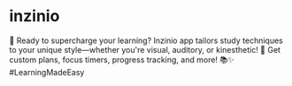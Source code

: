 # inzinio
🚀 Ready to supercharge your learning? Inzinio app tailors study techniques to your unique style—whether you're visual, auditory, or kinesthetic! 🎯 Get custom plans, focus timers, progress tracking, and more! 📚✨ #LearningMadeEasy
